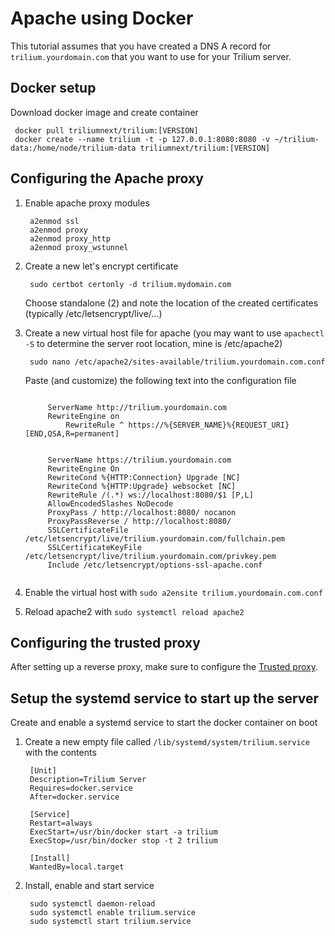 # Apache using Docker
This tutorial assumes that you have created a DNS A record for `trilium.yourdomain.com` that you want to use for your Trilium server.

## Docker setup

Download docker image and create container

```
 docker pull triliumnext/trilium:[VERSION]
 docker create --name trilium -t -p 127.0.0.1:8080:8080 -v ~/trilium-data:/home/node/trilium-data triliumnext/trilium:[VERSION]
```

## Configuring the Apache proxy

1.  Enable apache proxy modules
    
    ```
     a2enmod ssl
     a2enmod proxy
     a2enmod proxy_http
     a2enmod proxy_wstunnel
    ```
2.  Create a new let's encrypt certificate
    
    ```
     sudo certbot certonly -d trilium.mydomain.com
    ```
    
    Choose standalone (2) and note the location of the created certificates (typically /etc/letsencrypt/live/...)
3.  Create a new virtual host file for apache (you may want to use `apachectl -S` to determine the server root location, mine is /etc/apache2)
    
    ```
     sudo nano /etc/apache2/sites-available/trilium.yourdomain.com.conf
    ```
    
    Paste (and customize) the following text into the configuration file
    
    ```
     
         ServerName http://trilium.yourdomain.com
         RewriteEngine on
             RewriteRule ^ https://%{SERVER_NAME}%{REQUEST_URI} [END,QSA,R=permanent]
     
     
         ServerName https://trilium.yourdomain.com
         RewriteEngine On
         RewriteCond %{HTTP:Connection} Upgrade [NC]
         RewriteCond %{HTTP:Upgrade} websocket [NC]
         RewriteRule /(.*) ws://localhost:8080/$1 [P,L]
         AllowEncodedSlashes NoDecode
         ProxyPass / http://localhost:8080/ nocanon
         ProxyPassReverse / http://localhost:8080/
         SSLCertificateFile /etc/letsencrypt/live/trilium.yourdomain.com/fullchain.pem
         SSLCertificateKeyFile /etc/letsencrypt/live/trilium.yourdomain.com/privkey.pem
         Include /etc/letsencrypt/options-ssl-apache.conf
     
    ```
4.  Enable the virtual host with `sudo a2ensite trilium.yourdomain.com.conf`
5.  Reload apache2 with `sudo systemctl reload apache2`

## Configuring the trusted proxy

After setting up a reverse proxy, make sure to configure the <a class="reference-link" href="Trusted%20proxy.md">Trusted proxy</a>.

## Setup the systemd service to start up the server

Create and enable a systemd service to start the docker container on boot

1.  Create a new empty file called `/lib/systemd/system/trilium.service` with the contents
    
    ```
     [Unit]
     Description=Trilium Server
     Requires=docker.service
     After=docker.service
    
     [Service]
     Restart=always
     ExecStart=/usr/bin/docker start -a trilium
     ExecStop=/usr/bin/docker stop -t 2 trilium
    
     [Install]
     WantedBy=local.target
    ```
2.  Install, enable and start service
    
    ```
     sudo systemctl daemon-reload
     sudo systemctl enable trilium.service
     sudo systemctl start trilium.service
    ```